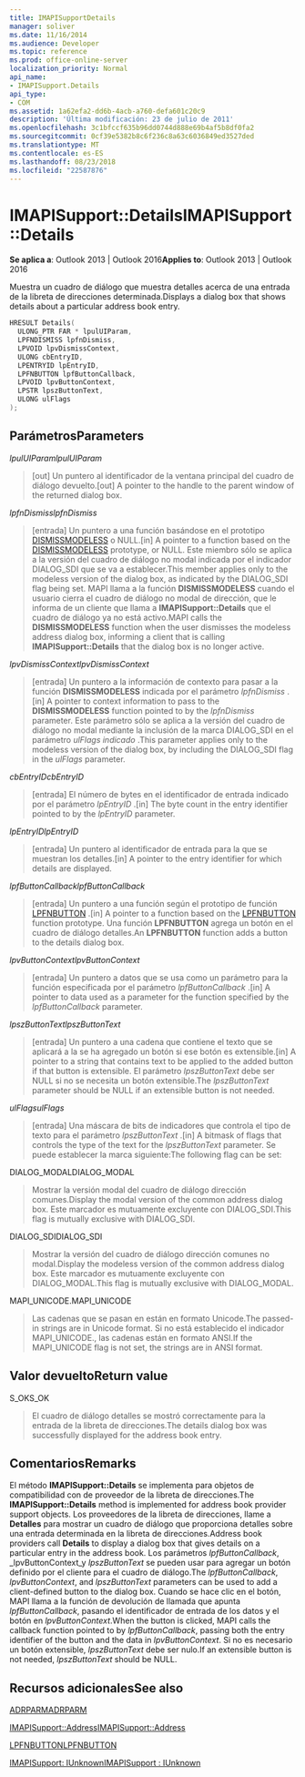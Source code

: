 ```yaml
---
title: IMAPISupportDetails
manager: soliver
ms.date: 11/16/2014
ms.audience: Developer
ms.topic: reference
ms.prod: office-online-server
localization_priority: Normal
api_name:
- IMAPISupport.Details
api_type:
- COM
ms.assetid: 1a62efa2-dd6b-4acb-a760-defa601c20c9
description: 'Última modificación: 23 de julio de 2011'
ms.openlocfilehash: 3c1bfccf635b96dd0744d888e69b4af5b8df0fa2
ms.sourcegitcommit: 0cf39e5382b8c6f236c8a63c6036849ed3527ded
ms.translationtype: MT
ms.contentlocale: es-ES
ms.lasthandoff: 08/23/2018
ms.locfileid: "22587876"
---
```

# <a name="imapisupportdetails"></a><span data-ttu-id="54396-103">IMAPISupport::Details</span><span class="sxs-lookup"><span data-stu-id="54396-103">IMAPISupport::Details</span></span>

  
  
<span data-ttu-id="54396-104">**Se aplica a**: Outlook 2013 | Outlook 2016</span><span class="sxs-lookup"><span data-stu-id="54396-104">**Applies to**: Outlook 2013 | Outlook 2016</span></span> 
  
<span data-ttu-id="54396-105">Muestra un cuadro de diálogo que muestra detalles acerca de una entrada de la libreta de direcciones determinada.</span><span class="sxs-lookup"><span data-stu-id="54396-105">Displays a dialog box that shows details about a particular address book entry.</span></span>
  
```cpp
HRESULT Details(
  ULONG_PTR FAR * lpulUIParam,
  LPFNDISMISS lpfnDismiss,
  LPVOID lpvDismissContext,
  ULONG cbEntryID,
  LPENTRYID lpEntryID,
  LPFNBUTTON lpfButtonCallback,
  LPVOID lpvButtonContext,
  LPSTR lpszButtonText,
  ULONG ulFlags
);
```

## <a name="parameters"></a><span data-ttu-id="54396-106">Parámetros</span><span class="sxs-lookup"><span data-stu-id="54396-106">Parameters</span></span>

 <span data-ttu-id="54396-107">_lpulUIParam_</span><span class="sxs-lookup"><span data-stu-id="54396-107">_lpulUIParam_</span></span>
  
> <span data-ttu-id="54396-108">[out] Un puntero al identificador de la ventana principal del cuadro de diálogo devuelto.</span><span class="sxs-lookup"><span data-stu-id="54396-108">[out] A pointer to the handle to the parent window of the returned dialog box.</span></span>
    
 <span data-ttu-id="54396-109">_lpfnDismiss_</span><span class="sxs-lookup"><span data-stu-id="54396-109">_lpfnDismiss_</span></span>
  
> <span data-ttu-id="54396-110">[entrada] Un puntero a una función basándose en el prototipo [DISMISSMODELESS](dismissmodeless.md) o NULL.</span><span class="sxs-lookup"><span data-stu-id="54396-110">[in] A pointer to a function based on the [DISMISSMODELESS](dismissmodeless.md) prototype, or NULL.</span></span> <span data-ttu-id="54396-111">Este miembro sólo se aplica a la versión del cuadro de diálogo no modal indicada por el indicador DIALOG_SDI que se va a establecer.</span><span class="sxs-lookup"><span data-stu-id="54396-111">This member applies only to the modeless version of the dialog box, as indicated by the DIALOG_SDI flag being set.</span></span> <span data-ttu-id="54396-112">MAPI llama a la función **DISMISSMODELESS** cuando el usuario cierra el cuadro de diálogo no modal de dirección, que le informa de un cliente que llama a **IMAPISupport::Details** que el cuadro de diálogo ya no está activo.</span><span class="sxs-lookup"><span data-stu-id="54396-112">MAPI calls the **DISMISSMODELESS** function when the user dismisses the modeless address dialog box, informing a client that is calling **IMAPISupport::Details** that the dialog box is no longer active.</span></span> 
    
 <span data-ttu-id="54396-113">_lpvDismissContext_</span><span class="sxs-lookup"><span data-stu-id="54396-113">_lpvDismissContext_</span></span>
  
> <span data-ttu-id="54396-114">[entrada] Un puntero a la información de contexto para pasar a la función **DISMISSMODELESS** indicada por el parámetro _lpfnDismiss_ .</span><span class="sxs-lookup"><span data-stu-id="54396-114">[in] A pointer to context information to pass to the **DISMISSMODELESS** function pointed to by the  _lpfnDismiss_ parameter.</span></span> <span data-ttu-id="54396-115">Este parámetro sólo se aplica a la versión del cuadro de diálogo no modal mediante la inclusión de la marca DIALOG_SDI en el parámetro _ulFlags indicado_ .</span><span class="sxs-lookup"><span data-stu-id="54396-115">This parameter applies only to the modeless version of the dialog box, by including the DIALOG_SDI flag in the  _ulFlags_ parameter.</span></span> 
    
 <span data-ttu-id="54396-116">_cbEntryID_</span><span class="sxs-lookup"><span data-stu-id="54396-116">_cbEntryID_</span></span>
  
> <span data-ttu-id="54396-117">[entrada] El número de bytes en el identificador de entrada indicado por el parámetro _lpEntryID_ .</span><span class="sxs-lookup"><span data-stu-id="54396-117">[in] The byte count in the entry identifier pointed to by the  _lpEntryID_ parameter.</span></span> 
    
 <span data-ttu-id="54396-118">_lpEntryID_</span><span class="sxs-lookup"><span data-stu-id="54396-118">_lpEntryID_</span></span>
  
> <span data-ttu-id="54396-119">[entrada] Un puntero al identificador de entrada para la que se muestran los detalles.</span><span class="sxs-lookup"><span data-stu-id="54396-119">[in] A pointer to the entry identifier for which details are displayed.</span></span>
    
 <span data-ttu-id="54396-120">_lpfButtonCallback_</span><span class="sxs-lookup"><span data-stu-id="54396-120">_lpfButtonCallback_</span></span>
  
> <span data-ttu-id="54396-121">[entrada] Un puntero a una función según el prototipo de función [LPFNBUTTON](lpfnbutton.md) .</span><span class="sxs-lookup"><span data-stu-id="54396-121">[in] A pointer to a function based on the [LPFNBUTTON](lpfnbutton.md) function prototype.</span></span> <span data-ttu-id="54396-122">Una función **LPFNBUTTON** agrega un botón en el cuadro de diálogo detalles.</span><span class="sxs-lookup"><span data-stu-id="54396-122">An **LPFNBUTTON** function adds a button to the details dialog box.</span></span> 
    
 <span data-ttu-id="54396-123">_lpvButtonContext_</span><span class="sxs-lookup"><span data-stu-id="54396-123">_lpvButtonContext_</span></span>
  
> <span data-ttu-id="54396-124">[entrada] Un puntero a datos que se usa como un parámetro para la función especificada por el parámetro _lpfButtonCallback_ .</span><span class="sxs-lookup"><span data-stu-id="54396-124">[in] A pointer to data used as a parameter for the function specified by the  _lpfButtonCallback_ parameter.</span></span> 
    
 <span data-ttu-id="54396-125">_lpszButtonText_</span><span class="sxs-lookup"><span data-stu-id="54396-125">_lpszButtonText_</span></span>
  
> <span data-ttu-id="54396-126">[entrada] Un puntero a una cadena que contiene el texto que se aplicará a la se ha agregado un botón si ese botón es extensible.</span><span class="sxs-lookup"><span data-stu-id="54396-126">[in] A pointer to a string that contains text to be applied to the added button if that button is extensible.</span></span> <span data-ttu-id="54396-127">El parámetro _lpszButtonText_ debe ser NULL si no se necesita un botón extensible.</span><span class="sxs-lookup"><span data-stu-id="54396-127">The  _lpszButtonText_ parameter should be NULL if an extensible button is not needed.</span></span> 
    
 <span data-ttu-id="54396-128">_ulFlags_</span><span class="sxs-lookup"><span data-stu-id="54396-128">_ulFlags_</span></span>
  
> <span data-ttu-id="54396-129">[entrada] Una máscara de bits de indicadores que controla el tipo de texto para el parámetro _lpszButtonText_ .</span><span class="sxs-lookup"><span data-stu-id="54396-129">[in] A bitmask of flags that controls the type of the text for the  _lpszButtonText_ parameter.</span></span> <span data-ttu-id="54396-130">Se puede establecer la marca siguiente:</span><span class="sxs-lookup"><span data-stu-id="54396-130">The following flag can be set:</span></span> 
    
<span data-ttu-id="54396-131">DIALOG_MODAL</span><span class="sxs-lookup"><span data-stu-id="54396-131">DIALOG_MODAL</span></span>
  
> <span data-ttu-id="54396-132">Mostrar la versión modal del cuadro de diálogo dirección comunes.</span><span class="sxs-lookup"><span data-stu-id="54396-132">Display the modal version of the common address dialog box.</span></span> <span data-ttu-id="54396-133">Este marcador es mutuamente excluyente con DIALOG_SDI.</span><span class="sxs-lookup"><span data-stu-id="54396-133">This flag is mutually exclusive with DIALOG_SDI.</span></span>
    
<span data-ttu-id="54396-134">DIALOG_SDI</span><span class="sxs-lookup"><span data-stu-id="54396-134">DIALOG_SDI</span></span>
  
>  <span data-ttu-id="54396-135">Mostrar la versión del cuadro de diálogo dirección comunes no modal.</span><span class="sxs-lookup"><span data-stu-id="54396-135">Display the modeless version of the common address dialog box.</span></span> <span data-ttu-id="54396-136">Este marcador es mutuamente excluyente con DIALOG_MODAL.</span><span class="sxs-lookup"><span data-stu-id="54396-136">This flag is mutually exclusive with DIALOG_MODAL.</span></span> 
    
<span data-ttu-id="54396-137">MAPI_UNICODE.</span><span class="sxs-lookup"><span data-stu-id="54396-137">MAPI_UNICODE</span></span> 
  
> <span data-ttu-id="54396-138">Las cadenas que se pasan en están en formato Unicode.</span><span class="sxs-lookup"><span data-stu-id="54396-138">The passed-in strings are in Unicode format.</span></span> <span data-ttu-id="54396-139">Si no está establecido el indicador MAPI_UNICODE., las cadenas están en formato ANSI.</span><span class="sxs-lookup"><span data-stu-id="54396-139">If the MAPI_UNICODE flag is not set, the strings are in ANSI format.</span></span>
    
## <a name="return-value"></a><span data-ttu-id="54396-140">Valor devuelto</span><span class="sxs-lookup"><span data-stu-id="54396-140">Return value</span></span>

<span data-ttu-id="54396-141">S_OK</span><span class="sxs-lookup"><span data-stu-id="54396-141">S_OK</span></span> 
  
> <span data-ttu-id="54396-142">El cuadro de diálogo detalles se mostró correctamente para la entrada de la libreta de direcciones.</span><span class="sxs-lookup"><span data-stu-id="54396-142">The details dialog box was successfully displayed for the address book entry.</span></span>
    
## <a name="remarks"></a><span data-ttu-id="54396-143">Comentarios</span><span class="sxs-lookup"><span data-stu-id="54396-143">Remarks</span></span>

<span data-ttu-id="54396-144">El método **IMAPISupport::Details** se implementa para objetos de compatibilidad con de proveedor de la libreta de direcciones.</span><span class="sxs-lookup"><span data-stu-id="54396-144">The **IMAPISupport::Details** method is implemented for address book provider support objects.</span></span> <span data-ttu-id="54396-145">Los proveedores de la libreta de direcciones, llame a **Detalles** para mostrar un cuadro de diálogo que proporciona detalles sobre una entrada determinada en la libreta de direcciones.</span><span class="sxs-lookup"><span data-stu-id="54396-145">Address book providers call **Details** to display a dialog box that gives details on a particular entry in the address book.</span></span> <span data-ttu-id="54396-146">Los parámetros _lpfButtonCallback_, _lpvButtonContext_y _lpszButtonText_ se pueden usar para agregar un botón definido por el cliente para el cuadro de diálogo.</span><span class="sxs-lookup"><span data-stu-id="54396-146">The  _lpfButtonCallback_,  _lpvButtonContext_, and  _lpszButtonText_ parameters can be used to add a client-defined button to the dialog box.</span></span> <span data-ttu-id="54396-147">Cuando se hace clic en el botón, MAPI llama a la función de devolución de llamada que apunta _lpfButtonCallback_, pasando el identificador de entrada de los datos y el botón en _lpvButtonContext_.</span><span class="sxs-lookup"><span data-stu-id="54396-147">When the button is clicked, MAPI calls the callback function pointed to by  _lpfButtonCallback_, passing both the entry identifier of the button and the data in  _lpvButtonContext_.</span></span> <span data-ttu-id="54396-148">Si no es necesario un botón extensible, _lpszButtonText_ debe ser nulo.</span><span class="sxs-lookup"><span data-stu-id="54396-148">If an extensible button is not needed,  _lpszButtonText_ should be NULL.</span></span> 
  
## <a name="see-also"></a><span data-ttu-id="54396-149">Recursos adicionales</span><span class="sxs-lookup"><span data-stu-id="54396-149">See also</span></span>



[<span data-ttu-id="54396-150">ADRPARM</span><span class="sxs-lookup"><span data-stu-id="54396-150">ADRPARM</span></span>](adrparm.md)
  
[<span data-ttu-id="54396-151">IMAPISupport::Address</span><span class="sxs-lookup"><span data-stu-id="54396-151">IMAPISupport::Address</span></span>](imapisupport-address.md)
  
[<span data-ttu-id="54396-152">LPFNBUTTON</span><span class="sxs-lookup"><span data-stu-id="54396-152">LPFNBUTTON</span></span>](lpfnbutton.md)
  
[<span data-ttu-id="54396-153">IMAPISupport: IUnknown</span><span class="sxs-lookup"><span data-stu-id="54396-153">IMAPISupport : IUnknown</span></span>](imapisupportiunknown.md)

